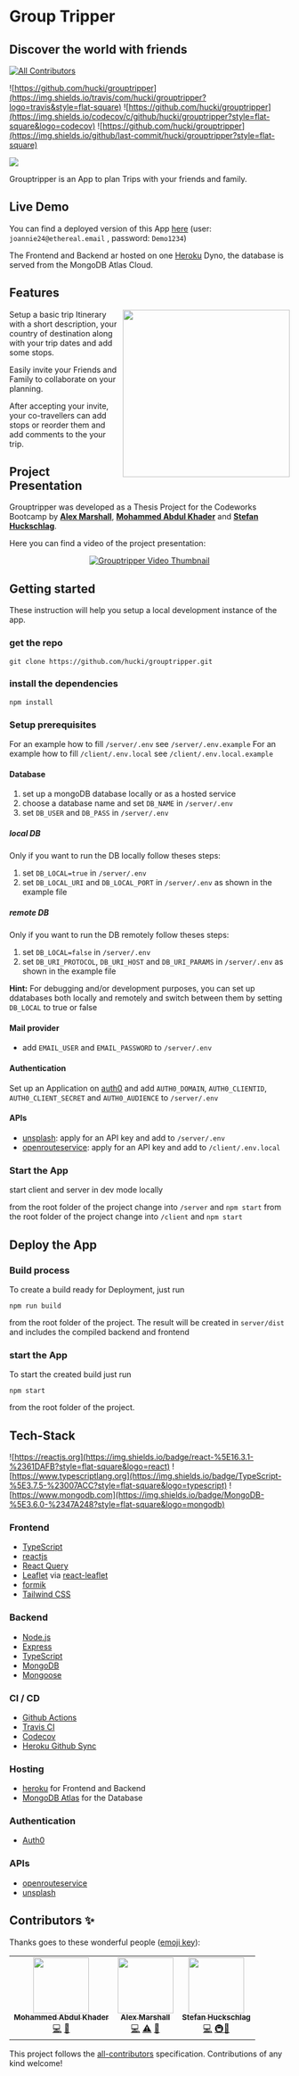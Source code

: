 # Group Tripper

## Discover the world with friends

<!-- ALL-CONTRIBUTORS-BADGE:START - Do not remove or modify this section -->

[![All Contributors](https://img.shields.io/badge/all_contributors-3-orange.svg?style=flat-square)](#contributors-)

<!-- ALL-CONTRIBUTORS-BADGE:END -->

![https://github.com/hucki/grouptripper](https://img.shields.io/travis/com/hucki/grouptripper?logo=travis&style=flat-square)
![https://github.com/hucki/grouptripper](https://img.shields.io/codecov/c/github/hucki/grouptripper?style=flat-square&logo=codecov)
![https://github.com/hucki/grouptripper](https://img.shields.io/github/last-commit/hucki/grouptripper?style=flat-square)

![](./public/grouptripper.png)

Grouptripper is an App to plan Trips with your friends and family.

## Live Demo

You can find a deployed version of this App [here](https://grouptripper.herokuapp.com)
(user: `joannie24@ethereal.email` , password: `Demo1234`)

The Frontend and Backend ar hosted on one [Heroku](heroku.com) Dyno, the database is served from the MongoDB Atlas Cloud.

## Features

<p>
<img src="./public/grouptripper_stops.gif"  width=300px align="right"/>
Setup a basic trip Itinerary with a short description, your country of destination along with your trip dates and add some stops.

Easily invite your Friends and Family to collaborate on your planning.

After accepting your invite, your co-travellers
can add stops or reorder them and add comments to the your trip.

</p>

## Project Presentation

Grouptripper was developed as a Thesis Project for the Codeworks Bootcamp by <a href="https://github.com/AlexKMarshall"><b>Alex Marshall</b></a>, <a href="https://github.com/MohammedAK1991"><b>Mohammed Abdul Khader</b></a> and <a href="https://github.com/hucki"><b>Stefan Huckschlag</b></a>.

Here you can find a video of the project presentation:

<p align="center">
<a href="http://www.youtube.com/watch?v=22KtdN9gaAA"><img src="http://img.youtube.com/vi/22KtdN9gaAA/0.jpg" alt="Grouptripper Video Thumbnail"/></a>
</p>

## Getting started
These instruction will help you setup a local development instance of the app.

### get the repo

`git clone https://github.com/hucki/grouptripper.git`

### install the dependencies

`npm install`

### Setup prerequisites
For an example how to fill `/server/.env` see `/server/.env.example`
For an example how to fill `/client/.env.local` see `/client/.env.local.example`

#### Database
1. set up a mongoDB database locally or as a hosted service
2. choose a database name and set `DB_NAME` in `/server/.env`
3. set `DB_USER` and `DB_PASS` in `/server/.env`

##### local DB
Only if you want to run the DB locally follow theses steps:
1. set `DB_LOCAL=true` in `/server/.env`
2. set `DB_LOCAL_URI` and `DB_LOCAL_PORT` in `/server/.env` as shown in the example file

##### remote DB
Only if you want to run the DB remotely follow theses steps:
1. set `DB_LOCAL=false` in `/server/.env`
2. set `DB_URI_PROTOCOL`, `DB_URI_HOST`  and `DB_URI_PARAMS` in `/server/.env` as shown in the example file

**Hint:** For debugging and/or development purposes, you can set up ddatabases both locally and remotely and switch between them by setting `DB_LOCAL` to true or false

#### Mail provider
- add `EMAIL_USER` and `EMAIL_PASSWORD` to `/server/.env`

#### Authentication
Set up an Application on [auth0](https://auth0.com) and add `AUTH0_DOMAIN`, `AUTH0_CLIENTID`, `AUTH0_CLIENT_SECRET` and `AUTH0_AUDIENCE` to `/server/.env`

#### APIs
- [unsplash](https://unsplash.com): apply for an API key and add to `/server/.env`
- [openrouteservice](https://openrouteservice.org): apply for an API key and add to `/client/.env.local`

### Start the App

start client and server in dev mode locally

from the root folder of the project change into `/server` and `npm start`
from the root folder of the project change into `/client` and `npm start`

## Deploy the App

### Build process
To create a build ready for Deployment, just run

`npm run build`

from the root folder of the project. The result will be created in `server/dist` and includes the compiled backend and frontend

### start the App
To start the created build just run

`npm start`

from the root folder of the project.

## Tech-Stack

![https://reactjs.org](https://img.shields.io/badge/react-%5E16.3.1-%2361DAFB?style=flat-square&logo=react)
![https://www.typescriptlang.org](https://img.shields.io/badge/TypeScript-%5E3.7.5-%23007ACC?style=flat-square&logo=typescript)
![https://www.mongodb.com](https://img.shields.io/badge/MongoDB-%5E3.6.0-%2347A248?style=flat-square&logo=mongodb)

### Frontend

- [TypeScript](https://www.typescriptlang.org)
- [reactjs](https://reactjs.org)
- [React Query](https://github.com/tannerlinsley/react-query)
- [Leaflet](https://github.com/Leaflet/Leaflet) via [react-leaflet](https://github.com/PaulLeCam/react-leaflet)
- [formik](https://github.com/formium/formik)
- [Tailwind CSS](https://github.com/tailwindlabs/tailwindcss)

### Backend

- [Node.js](https://nodejs.org/)
- [Express](https://expressjs.com)
- [TypeScript](https://www.typescriptlang.org)
- [MongoDB](https://www.mongodb.com)
- [Mongoose](https://mongoosejs.com)

### CI / CD

- [Github Actions](https://github.com/features/actions)
- [Travis CI](https://travis-ci.org)
- [Codecov](https://codecov.io)
- [Heroku Github Sync](https://devcenter.heroku.com/articles/github-integration)

### Hosting

- [heroku](https://heroku.com) for Frontend and Backend
- [MongoDB Atlas](https://www.mongodb.com/cloud/atlas) for the Database

### Authentication

- [Auth0](https://auth0.com)

### APIs

- [openrouteservice](https://openrouteservice.org)
- [unsplash](https://unsplash.com)

## Contributors ✨

Thanks goes to these wonderful people ([emoji key](https://allcontributors.org/docs/en/emoji-key)):

<!-- ALL-CONTRIBUTORS-LIST:START - Do not remove or modify this section -->
<!-- prettier-ignore-start -->
<!-- markdownlint-disable -->
<table>
  <tr>
    <td align="center"><a href="https://github.com/MohammedAK1991"><img src="https://avatars2.githubusercontent.com/u/57530004?v=4" width="100px;" alt=""/><br /><sub><b>Mohammed Abdul Khader</b></sub></a><br /><a href="https://github.com/hucki/grouptripper/commits?author=MohammedAK1991" title="Code">💻</a> <a href="#ideas-MohammedAK1991" title="Ideas, Planning, & Feedback">🤔</a></td>
    <td align="center"><a href="https://github.com/AlexKMarshall"><img src="https://avatars0.githubusercontent.com/u/48052439?v=4" width="100px;" alt=""/><br /><sub><b>Alex Marshall</b></sub></a><br /><a href="https://github.com/hucki/grouptripper/commits?author=AlexKMarshall" title="Code">💻</a> <a href="https://github.com/hucki/grouptripper/commits?author=AlexKMarshall" title="Tests">⚠️</a> <a href="#design-AlexKMarshall" title="Design">🎨</a></td>
    <td align="center"><a href="https://github.com/hucki"><img src="https://avatars1.githubusercontent.com/u/42623858?v=4" width="100px;" alt=""/><br /><sub><b>Stefan Huckschlag</b></sub></a><br /><a href="https://github.com/hucki/grouptripper/commits?author=hucki" title="Code">💻</a> <a href="#infra-hucki" title="Infrastructure (Hosting, Build-Tools, etc)">🚇</a><a href="#design-hucki" title="Design">🎨</a></td>
  </tr>
</table>

<!-- markdownlint-enable -->
<!-- prettier-ignore-end -->

<!-- ALL-CONTRIBUTORS-LIST:END -->

This project follows the [all-contributors](https://github.com/all-contributors/all-contributors) specification. Contributions of any kind welcome!
